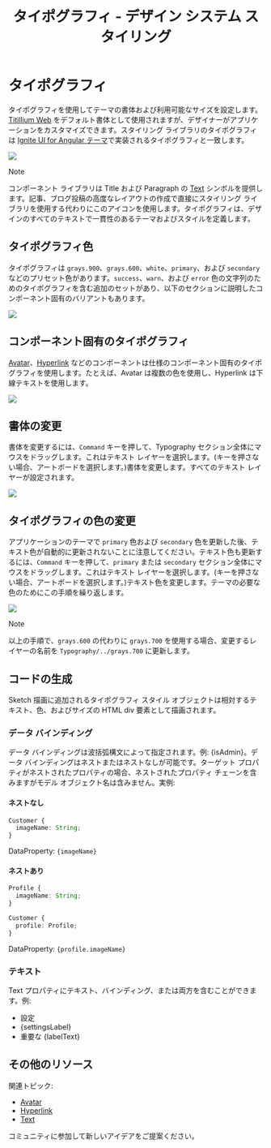 ﻿---
title: タイポグラフィ - デザイン システム スタイリング
_description: スタイリングのタイポグラフィ シンボルは、Indigo Design のフォントに関連するテーマ属性を設定できます。
_keywords: デザイン システム, Sketch, Ignite UI for Angular, UI ライブラリ, 色, パレット
_language: ja
---

# タイポグラフィ

タイポグラフィを使用してテーマの書体および利用可能なサイズを設定します。[Titillium Web](https://fonts.google.com/specimen/Titillium+Web) をデフォルト書体として使用されますが、デザイナーがアプリケーションをカスタマイズできます。スタイリング ライブラリのタイポグラフィは [Ignite UI for Angular テーマ](https://jp.infragistics.com/products/ignite-ui-angular/angular/components/themes.html)で実装されるタイポグラフィと一致します。

<img class="responsive-img" src="../images/typography_default.png" srcset="../images/typography_default@2x.png 2x" />

> [!Note]
> コンポーネント ライブラリは Title および Paragraph の [Text](../components/text.md) シンボルを提供します。記事、ブログ投稿の高度なレイアウトの作成で直接にスタイリング ライブラリを使用する代わりにこのアイコンを使用します。タイポグラフィは、デザインのすべてのテキストで一貫性のあるテーマおよびスタイルを定義します。

## タイポグラフィ色

タイポグラフィは `grays.900`、`grays.600`、`white`、`primary`、および `secondary` などのプリセット色があります。`success`、`warn`、および `error` 色の文字列のためのタイポグラフィを含む追加のセットがあり、以下のセクションに説明したコンポーネント固有のバリアントもあります。

<img class="responsive-img" src="../images/typography_colors.png" srcset="../images/typography_colors@2x.png 2x" />

## コンポーネント固有のタイポグラフィ

[Avatar](../components/avatar.md)、[Hyperlink](../components/hyperlink.md) などのコンポーネントは仕様のコンポーネント固有のタイポグラフィを使用します。たとえば、Avatar は複数の色を使用し、Hyperlink は下線テキストを使用します。

<img class="responsive-img" src="../images/typography_specific.png" srcset="../images/typography_specific@2x.png 2x" />

## 書体の変更

書体を変更するには、`Command` キーを押して、Typography セクション全体にマウスをドラッグします。これはテキスト レイヤーを選択します。(キーを押さない場合、アートボードを選択します。)書体を変更します。すべてのテキスト レイヤーが設定されます。

<img class="responsive-img" src="../images/typography_typeface.png" srcset="../images/typography_typeface@2x.png 2x" />

## タイポグラフィの色の変更

アプリケーションのテーマで `primary` 色および `secondary` 色を更新した後、テキスト色が自動的に更新されないことに注意してください。テキスト色も更新するには、`Command` キーを押して、`primary` または `secondary` セクション全体にマウスをドラッグします。これはテキスト レイヤーを選択します。(キーを押さない場合、アートボードを選択します。)テキスト色を変更します。テーマの必要な色のためにこの手順を繰り返します。

<img class="responsive-img" src="../images/typography_primary.png" srcset="../images/typography_primary@2x.png 2x" />

> [!Note]
> 以上の手順で、`grays.600` の代わりに `grays.700` を使用する場合、変更するレイヤーの名前を `Typography/../grays.700` に更新します。

## コードの生成

Sketch 描画に追加されるタイポグラフィ スタイル オブジェクトは相対するテキスト、色、およびサイズの HTML div 要素として描画されます。

### データ バインディング

データ バインディングは波括弧構文によって指定されます。例: {isAdmin}。データ バインディングはネストまたはネストなしが可能です。ターゲット プロパティがネストされたプロパティの場合、ネストされたプロパティ チェーンを含みますがモデル オブジェクト名は含みません。実例:

#### ネストなし

```typescript
Customer {
  imageName: String;
}
```

DataProperty: `{imageName}`

#### ネストあり

```typescript
Profile {
  imageName: String;
}

Customer {
  profile: Profile;
}
```

DataProperty: `{profile.imageName}`

### テキスト

Text プロパティにテキスト、バインディング、または両方を含むことができます。例:

- 設定
- {settingsLabel}
- 重要な {labelText}

## その他のリソース

関連トピック:

- [Avatar](../components/avatar.md)
- [Hyperlink](../components/hyperlink.md)
- [Text](../components/text.md)
  <div class="divider--half"></div>

コミュニティに参加して新しいアイデアをご提案ください。


